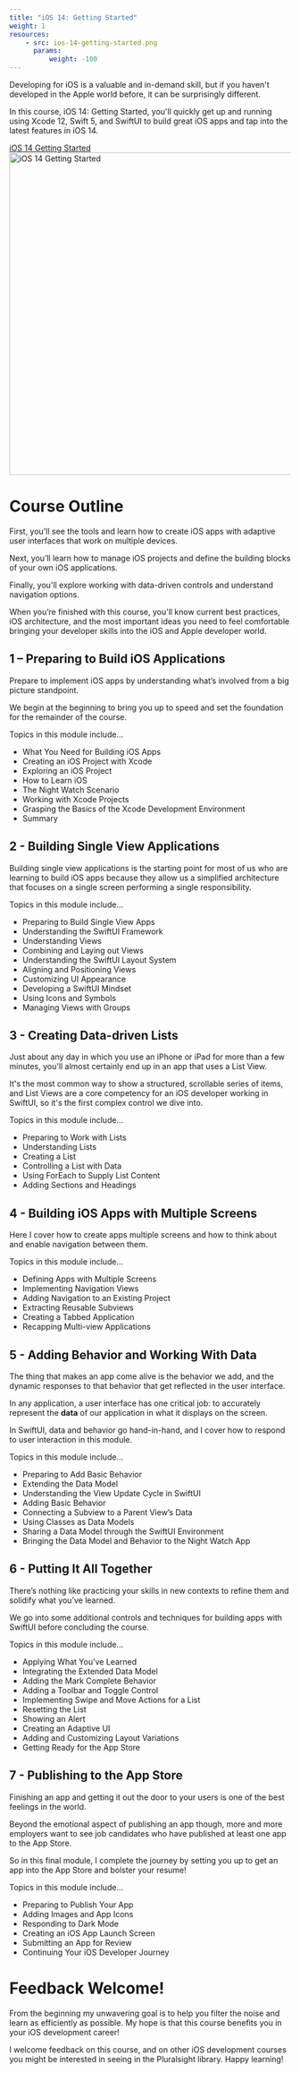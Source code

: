 ```yaml
---
title: "iOS 14: Getting Started"
weight: 1
resources:
    - src: ios-14-getting-started.png
      params:
          weight: -100
---
```


Developing for iOS is a valuable and in-demand skill, but if you haven't developed in the Apple world before, it can be surprisingly different. 

In this course, iOS 14: Getting Started, you'll quickly get up and running using Xcode 12, Swift 5, and SwiftUI to build great iOS apps and tap into the latest features in iOS 14. 


<i class="fas fa-video"></i> <a href="https://bit.ly/iOS14-getting-started" target="_blank">iOS 14 Getting Started</a><a href="https://bit.ly/iOS14-getting-started" target="_blank"><br /> <img src="/ios-14-getting-started.png" alt="iOS 14 Getting Started" width="1024" height="576"/></a>
 

# Course Outline

First, you'll see the tools and learn how to create iOS apps with adaptive user interfaces that work on multiple devices. 

Next, you’ll learn how to manage iOS projects and define the building blocks of your own iOS applications. 

Finally, you'll explore working with data-driven controls and understand navigation options. 

When you’re finished with this course, you'll know current best practices, iOS architecture, and the most important ideas you need to feel comfortable bringing your developer skills into the iOS and Apple developer world.

## 1 – Preparing to Build iOS Applications

Prepare to implement iOS apps by understanding what’s involved from a big picture standpoint.

We begin at the beginning to bring you up to speed and set the foundation for the remainder of the course.

Topics in this module include...

* What You Need for Building iOS Apps
* Creating an iOS Project with Xcode
* Exploring an iOS Project
* How to Learn iOS
* The Night Watch Scenario
* Working with Xcode Projects
* Grasping the Basics of the Xcode Development Environment
* Summary

## 2 - Building Single View Applications

Building single view applications is the starting point for most of us who are learning to build iOS apps because they allow us a simplified architecture that focuses on a single screen performing a single responsibility.
  
Topics in this module include...

* Preparing to Build Single View Apps
* Understanding the SwiftUI Framework
* Understanding Views
* Combining and Laying out Views
* Understanding the SwiftUI Layout System
* Aligning and Positioning Views
* Customizing UI Appearance
* Developing a SwiftUI Mindset
* Using Icons and Symbols
* Managing Views with Groups

## 3 - Creating Data-driven Lists

Just about any day in which you use an iPhone or iPad for more than a few minutes, you'll almost certainly end up in an app that uses a List View.

It's the most common way to show a structured, scrollable series of items, and List Views are a core competency for an iOS developer working in SwiftUI, so it's the first complex control we dive into.

Topics in this module include...

* Preparing to Work with Lists
* Understanding Lists
* Creating a List
* Controlling a List with Data
* Using ForEach to Supply List Content
* Adding Sections and Headings

## 4 - Building iOS Apps with Multiple Screens

Here I cover how to create apps multiple screens and how to think about and enable navigation between them.

Topics in this module include...

* Defining Apps with Multiple Screens
* Implementing Navigation Views
* Adding Navigation to an Existing Project
* Extracting Reusable Subviews
* Creating a Tabbed Application
* Recapping Multi-view Applications

## 5 - Adding Behavior and Working With Data

The thing that makes an app come alive is the behavior we add, and the dynamic responses to that behavior that get reflected in the user interface.

In any application, a user interface has one critical job: to accurately represent the **data** of our application in what it displays on the screen.

In SwiftUI, data and behavior go hand-in-hand, and I cover how to respond to user interaction in this module.

Topics in this module include...

* Preparing to Add Basic Behavior
* Extending the Data Model
* Understanding the View Update Cycle in SwiftUI
* Adding Basic Behavior
* Connecting a Subview to a Parent View’s Data
* Using Classes as Data Models
* Sharing a Data Model through the SwiftUI Environment
* Bringing the Data Model and Behavior to the Night Watch App

## 6 - Putting It All Together

There’s nothing like practicing your skills in new contexts to refine them and solidify what you’ve learned.

We go into some additional controls and techniques for building apps with SwiftUI before concluding the course.

Topics in this module include...

* Applying What You’ve Learned
* Integrating the Extended Data Model
* Adding the Mark Complete Behavior
* Adding a Toolbar and Toggle Control
* Implementing Swipe and Move Actions for a List
* Resetting the List
* Showing an Alert
* Creating an Adaptive UI
* Adding and Customizing Layout Variations
* Getting Ready for the App Store

## 7 - Publishing to the App Store

Finishing an app and getting it out the door to your users is one of the best feelings in the world.

Beyond the emotional aspect of publishing an app though, more and more employers want to see job candidates who have published at least one app to the App Store.

So in this final module, I complete the journey by setting you up to get an app into the App Store and bolster your resume!

Topics in this module include...

* Preparing to Publish Your App
* Adding Images and App Icons
* Responding to Dark Mode
* Creating an iOS App Launch Screen
* Submitting an App for Review
* Continuing Your iOS Developer Journey

# Feedback Welcome!

From the beginning my unwavering goal is to help you filter the noise and learn as efficiently as possible.  My hope is that this course benefits you in your iOS development career!

I welcome feedback on this course, and on other iOS development courses you might be interested in seeing in the Pluralsight library. Happy learning!